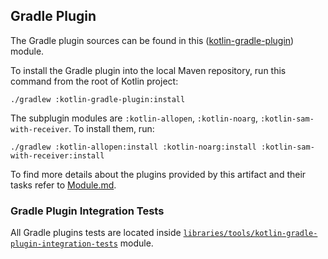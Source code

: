 ## Gradle Plugin

The Gradle plugin sources can be found in this ([kotlin-gradle-plugin](./)) module.

To install the Gradle plugin into the local Maven repository, run this command from the root of Kotlin project:

    ./gradlew :kotlin-gradle-plugin:install
    
The subplugin modules are `:kotlin-allopen`, `:kotlin-noarg`, `:kotlin-sam-with-receiver`. To install them, run:

    ./gradlew :kotlin-allopen:install :kotlin-noarg:install :kotlin-sam-with-receiver:install

To find more details about the plugins provided by this artifact and their tasks refer to [Module.md](Module.md).

### Gradle Plugin Integration Tests

All Gradle plugins tests are located inside [`libraries/tools/kotlin-gradle-plugin-integration-tests`](../kotlin-gradle-plugin-integration-tests/Readme.md)
module.
